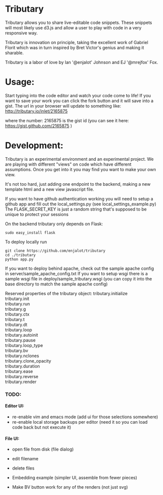 # Tributary
Tributary allows you to share live-editable code snippets. These snippets will
most likely use d3.js and allow a user to play with code in a very responsive
way.

Tributary is innovation on principle, taking the excellent work of Gabriel
Florit which was in turn inspired by Bret Victor's genius and making it sharable.

Tributary is a labor of love by Ian '@enjalot' Johnson and EJ '@mrejfox' Fox.

# Usage:
Start typing into the code editor and watch your code come to life!
If you want to save your work you can click the fork button and it will save into a gist.
The url in your browser will update to something like:
http://tributary.io/inlet/2165875

where the number: 2165875 is the gist id 
(you can see it here: https://gist.github.com/2165875 ) 


# Development:
Tributary is an experimental environment and an experimental project. We are playing with
different "views" on code which have different assumptions. Once you get into it you may
find you want to make your own view. 

It's not too hard, just adding one endpoint to the backend, making a new template html and a new view javascript file.

If you want to have github authentication working you will need to setup a github app and fill out the local_settings.py (see local_settings_example.py)
The FLASK_SECRET_KEY is just a random string that's supposed to be unique to protect your sessions

On the backend tributary only depends on Flask:
```
sudo easy_install flask
```
To deploy locally run
```
git clone https://github.com/enjalot/tributary
cd ./tributary
python app.py
```

If you want to deploy behind apache, check out the sample apache config in server/sample_apache_config.txt
If you want to setup wsgi there is a sample wsgi file in deploy/sample_tributary.wsgi (you can copy it into the base directory to match the sample apache config)


Reserved properties of the tributary object:
tributary.initialize  
tributary.init  
tributary.run  
tributary.g  
tributary.ctx  
tributary.t  
tributary.dt  
tributary.loop  
tributary.autoinit  
tributary.pause  
tributary.loop_type  
tributary.bv  
tributary.nclones  
tributary.clone_opacity  
tributary.duration  
tributary.ease  
tributary.reverse  
tributary.render  


### TODO:  

#### Editor UI:  
+ re-enable vim and emacs mode (add ui for those selections somewhere)  
+ re-enable local storage backups per editor (need it so you can load code back but not execute it)  

#### File UI:  
+ open file from disk (file dialog)  
+ edit filename  
+ delete files  

+ Embedding example (simpler UI, assemble from fewer pieces)  

+ Make BV button work for any of the renders (not just svg)  



